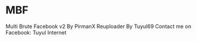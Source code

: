 # MBF
Multi Brute Facebook v2 By PirmanX
Reuploader By Tuyul69
Contact me on Facebook: Tuyul Internet
